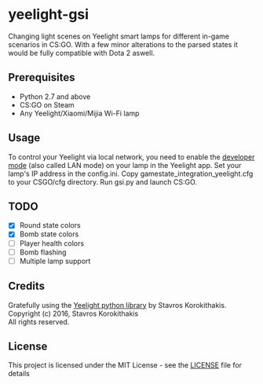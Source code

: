 # yeelight-gsi
Changing light scenes on Yeelight smart lamps for different in-game scenarios in CS:GO. With a few minor alterations to the parsed states it would be fully compatible with Dota 2 aswell.

## Prerequisites
- Python 2.7 and above
- CS:GO on Steam
- Any Yeelight/Xiaomi/Mijia Wi-Fi lamp

## Usage
To control your Yeelight via local network, you need to enable the [developer mode](https://www.yeelight.com/en_US/developer) (also called LAN mode) on your lamp in the Yeelight app.
Set your lamp's IP address in the config.ini.
Copy gamestate_integration_yeelight.cfg to your CSGO/cfg directory. Run gsi.py and launch CS:GO.

## TODO

- [x] Round state colors
- [x] Bomb state colors
- [ ] Player health colors
- [ ] Bomb flashing
- [ ] Multiple lamp support

## Credits
Gratefully using the [Yeelight python library](https://github.com/skorokithakis/python-yeelight/) by Stavros Korokithakis.  
Copyright (c) 2016, Stavros Korokithakis  
All rights reserved.

## License
This project is licensed under the MIT License - see the [LICENSE](LICENSE) file for details
